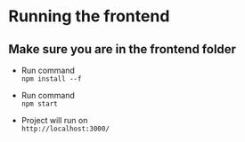 # Running the frontend

## Make sure you are in the frontend folder
- Run command  
`npm install --f`

- Run command  
`npm start`

- Project will run on   
`http://localhost:3000/`